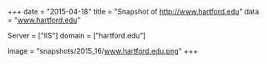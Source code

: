 
+++
date = "2015-04-18"
title = "Snapshot of http://www.hartford.edu"
data = "www.hartford.edu"

Server = ["IIS"]
domain = ["hartford.edu"]

  image = "snapshots/2015_16/www.hartford.edu.png"
+++
#
